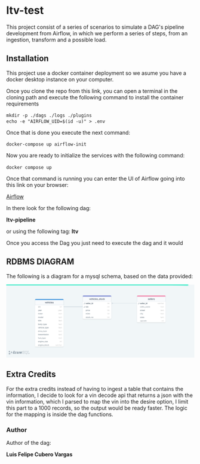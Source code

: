 # ltv-test

This project consist of a series of scenarios to simulate a DAG's pipeline development from Airflow, in which we perform a series of steps, from an ingestion, transform and a possible load.

## Installation

This project use a docker container deployment so we asume you have a docker desktop instance on your computer.

Once you clone the repo from this link, you can open a terminal in the cloning path and execute the following command to install the container requirements

```
mkdir -p ./dags ./logs ./plugins 
echo -e "AIRFLOW_UID=$(id -u)" > .env
```

Once that is done you execute the next command:
```
docker-compose up airflow-init
```

Now you are ready to initialize the services with the following command:

`docker compose up`

Once that command is running you can enter the UI of Airflow going into this link on your browser:

[Airflow](http://localhost:8080/home)

In there look for the following dag:

**ltv-pipeline**

or using the following tag:  **ltv**

Once you access the Dag you just need to execute the dag and it would 




## RDBMS DIAGRAM
The following is a diagram for a mysql schema, based on the data provided:

![Tux, the Linux mascot](drawSQL-export-2022-08-16_20_01.png)


## Extra Credits

For the extra credits instead of having to ingest a table that contains the information, I decide to look for a vin decode api that returns a json with the vin information, which I parsed to map the vin into the desire option, I limit this part to a 1000 records, so the output would be ready faster. The logic for the mapping is inside the dag functions.

### Author
Author of the dag:

 **Luis Felipe Cubero Vargas**